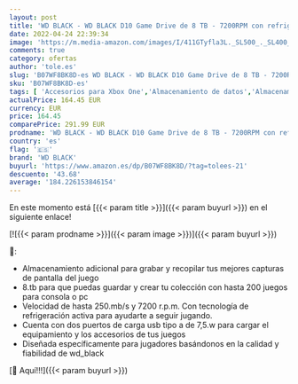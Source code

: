 ```yaml
---
layout: post
title: 'WD BLACK - WD BLACK D10 Game Drive de 8 TB - 7200RPM con refrigeración activa para guardar tu enorme colección de juegos PC/Mac o PlayStation'
date: 2022-04-24 22:39:34
image: 'https://m.media-amazon.com/images/I/411GTyfla3L._SL500_._SL400_.jpg'
comments: true
category: ofertas
author: 'tole.es'
slug: 'B07WF8BK8D-es WD BLACK - WD BLACK D10 Game Drive de 8 TB - 7200RPM con...'
sku: 'B07WF8BK8D-es'
tags: [ 'Accesorios para Xbox One','Almacenamiento de datos','Almacenamiento de datos externo','Discos duros externos','Hardware y juegos para Xbox One','Informática','Videojuegos','playstation','wd black','🇪🇸', ]
actualPrice: 164.45 EUR
currency: EUR
price: 164.45
comparePrice: 291.99 EUR
prodname: 'WD BLACK - WD BLACK D10 Game Drive de 8 TB - 7200RPM con refrigeración activa para guardar tu enorme colección de juegos PC/Mac o PlayStation'
country: 'es'
flag: '🇪🇸'
brand: 'WD BLACK'
buyurl: 'https://www.amazon.es/dp/B07WF8BK8D/?tag=tolees-21'
descuento: '43.68'
average: '184.226153846154'
---
```


En este momento está [{{< param title >}}]({{< param buyurl >}}) en el siguiente enlace!

[![{{< param prodname >}}]({{< param image >}})]({{< param buyurl >}})

🔎:

- Almacenamiento adicional para grabar y recopilar tus mejores capturas de pantalla del juego
- 8.tb para que puedas guardar y crear tu colección con hasta 200 juegos para consola o pc
- Velocidad de hasta 250.mb/s y 7200 r.p.m. Con tecnología de refrigeración activa para ayudarte a seguir jugando.
- Cuenta con dos puertos de carga usb tipo a de 7,5.w para cargar el equipamiento y los accesorios de tus juegos
- Diseñada específicamente para jugadores basándonos en la calidad y fiabilidad de wd_black

[🛒 Aquí!!!]({{< param buyurl >}})
